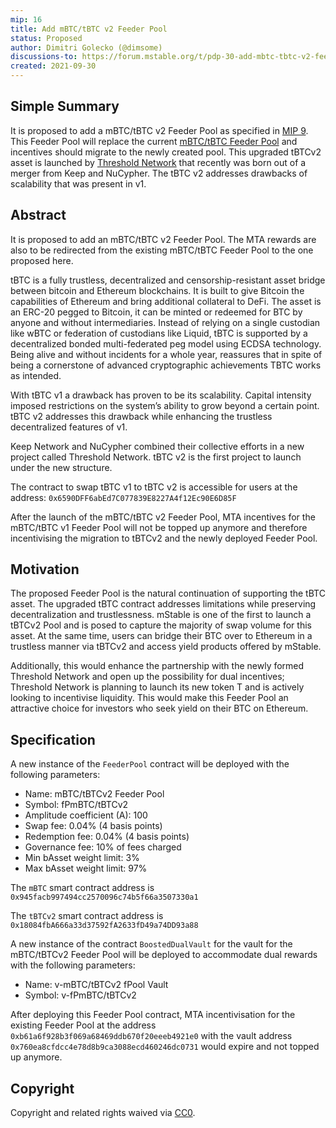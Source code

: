 ```yaml
---
mip: 16
title: Add mBTC/tBTC v2 Feeder Pool
status: Proposed
author: Dimitri Golecko (@dimsome)
discussions-to: https://forum.mstable.org/t/pdp-30-add-mbtc-tbtc-v2-feeder-pool/654
created: 2021-09-30
---
```


## Simple Summary

It is proposed to add a mBTC/tBTC v2 Feeder Pool as specified in [MIP 9](./mip-9). This Feeder Pool will replace the current [mBTC/tBTC Feeder Pool](https://etherscan.io/address/0xb61a6f928b3f069a68469ddb670f20eeeb4921e0) and incentives should migrate to the newly created pool. This upgraded tBTCv2 asset is launched by [Threshold Network](https://forum.threshold.network/) that recently was born out of a merger from Keep and NuCypher. The tBTC v2 addresses drawbacks of scalability that was present in v1.

## Abstract

It is proposed to add an mBTC/tBTC v2 Feeder Pool. The MTA rewards are also to be redirected from the existing mBTC/tBTC Feeder Pool to the one proposed here.

tBTC is a fully trustless, decentralized and censorship-resistant asset bridge between bitcoin and Ethereum blockchains. It is built to give Bitcoin the capabilities of Ethereum and bring additional collateral to DeFi. The asset is an ERC-20 pegged to Bitcoin, it can be minted or redeemed for BTC by anyone and without intermediaries. Instead of relying on a single custodian like wBTC or federation of custodians like Liquid, tBTC is supported by a decentralized bonded multi-federated peg model using ECDSA technology. Being alive and without incidents for a whole year, reassures that in spite of being a cornerstone of advanced cryptographic achievements TBTC works as intended.

With tBTC v1 a drawback has proven to be its scalability. Capital intensity imposed restrictions on the system’s ability to grow beyond a certain point. tBTC v2 addresses this drawback while enhancing the trustless decentralized features of v1.

Keep Network and NuCypher combined their collective efforts in a new project called Threshold Network. tBTC v2 is the first project to launch under the new structure.

The contract to swap tBTC v1 to tBTC v2 is accessible for users at the address: `0x6590DFF6abEd7C077839E8227A4f12Ec90E6D85F`

After the launch of the mBTC/tBTC v2 Feeder Pool, MTA incentives for the mBTC/tBTC v1 Feeder Pool will not be topped up anymore and therefore incentivising the migration to tBTCv2 and the newly deployed Feeder Pool.

## Motivation

The proposed Feeder Pool is the natural continuation of supporting the tBTC asset. The upgraded tBTC contract addresses limitations while preserving decentralization and trustlessness. mStable is one of the first to launch a tBTCv2 Pool and is posed to capture the majority of swap volume for this asset. At the same time, users can bridge their BTC over to Ethereum in a trustless manner via tBTCv2 and access yield products offered by mStable.

Additionally, this would enhance the partnership with the newly formed Threshold Network and open up the possibility for dual incentives; Threshold Network is planning to launch its new token T and is actively looking to incentivise liquidity. This would make this Feeder Pool an attractive choice for investors who seek yield on their BTC on Ethereum.

## Specification

A new instance of the `FeederPool` contract will be deployed with the following parameters:

- Name: mBTC/tBTCv2 Feeder Pool
- Symbol: fPmBTC/tBTCv2
- Amplitude coefficient (A): 100
- Swap fee: 0.04% (4 basis points)
- Redemption fee: 0.04% (4 basis points)
- Governance fee: 10% of fees charged
- Min bAsset weight limit: 3%
- Max bAsset weight limit: 97%

The `mBTC` smart contract address is `0x945facb997494cc2570096c74b5f66a3507330a1`

The `tBTCv2` smart contract address is `0x18084fbA666a33d37592fA2633fD49a74DD93a88`

A new instance of the contract `BoostedDualVault` for the vault for the mBTC/tBTCv2 Feeder Pool will be deployed to accommodate dual rewards with the following parameters:

- Name: v-mBTC/tBTCv2 fPool Vault
- Symbol: v-fPmBTC/tBTCv2

After deploying this Feeder Pool contract, MTA incentivisation for the existing Feeder Pool at the address `0xb61a6f928b3f069a68469ddb670f20eeeb4921e0` with the vault address `0x760ea8cfdcc4e78d8b9ca3088ecd460246dc0731` would expire and not topped up anymore.

## Copyright

Copyright and related rights waived via [CC0](https://creativecommons.org/publicdomain/zero/1.0/).
